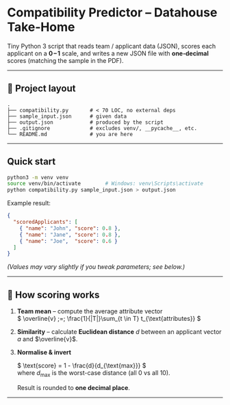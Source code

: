 # Compatibility Predictor – Datahouse Take‑Home

Tiny Python 3 script that reads team / applicant data (JSON), scores each applicant on a **0 – 1** scale, and writes a new JSON file with **one‑decimal** scores (matching the sample in the PDF).

---

## 📂 Project layout

```text
.
├── compatibility.py       # < 70 LOC, no external deps
├── sample_input.json      # given data
├── output.json            # produced by the script
├── .gitignore             # excludes venv/, __pycache__, etc.
└── README.md              # you are here
```

---

## Quick start
```bash
python3 -m venv venv
source venv/bin/activate        # Windows: venv\Scripts\activate
python compatibility.py sample_input.json > output.json
```

Example result:

```json
{
  "scoredApplicants": [
    { "name": "John", "score": 0.8 },
    { "name": "Jane", "score": 0.8 },
    { "name": "Joe",  "score": 0.6 }
  ]
}
```

*(Values may vary slightly if you tweak parameters; see below.)*

---

## 🧮 How scoring works

1. **Team mean** – compute the average attribute vector  
   $
    \overline{v} \;=\; \frac{1}{|T|}\sum_{t \in T} t_{\text{attributes}}
   $

2. **Similarity** – calculate **Euclidean distance** $d$ between an applicant vector $a$ and $\overline{v}$.

3. **Normalise & invert**

   $
   \text{score} = 1 - \frac{d}{d_{\text{max}}}
   $  
   where $d_{\text{max}}$ is the worst-case distance (all 0 vs all 10).
 
   Result is rounded to **one decimal place**.

---

